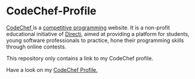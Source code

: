 # CodeChef-Profile

<a href="https://www.codechef.com/">CodeChef </a> is a <a href="https://en.wikipedia.org/wiki/Competitive_programming">competitive programming</a> website. It is a non-profit educational initiative of <a href="https://en.wikipedia.org/wiki/Directi">Directi</a>, aimed at providing a platform for students, young software professionals to practice, hone their programming skills through online contests.

This repository only contains a link to my CodeChef profile.

Have a look on my <a href="https://www.codechef.com/users/nikbansal1998">CodeChef Profile.</a>

